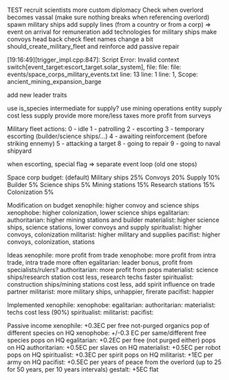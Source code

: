 TEST recruit scientists
more custom diplomacy
Check when overlord becomes vassal (make sure nothing breaks when referencing overlord)
spawn military ships
add supply lines (from a country or from a corp) => event on arrival for remuneration
add technologies for military ships
make convoys head back
check fleet names
change a bit should_create_military_fleet and reinforce
add passive repair

[19:16:49][trigger_impl.cpp:847]: Script Error: Invalid context switch[event_target:escort_target.solar_system], file:  file:  file: events/space_corps_military_events.txt line: 13 line: 1 line: 1, Scope: 
ancient_mining_expansion_barge

add new leader traits

use is_species intermediate for supply?
use mining operations entity
supply cost less
supply provide more
more/less taxes
more profit from surveys

Military fleet actions:
0 - idle
1 - patrolling
2 - escorting
3 - temporary escorting (builder/science ships/...)
4 - awaiting reinforcement (before striking ennemy)
5 - attacking a target
8 - going to repair
9 - going to naval shipyard

when escorting, special flag => separate event loop (old one stops)

Space corp budget: (default)
Military ships 25%
Convoys 20%
Supply 10%
Builder 5%
Science ships 5% 
Mining stations 15%
Research stations 15%
Colonization 5%

Modification on budget
xenophile: higher convoy and science ships
xenophobe: higher colonization, lower science ships
egalitarian: 
authoritarian: higher mining stations and builder
materialist: higher science ships, science stations, lower convoys and supply
spiritualist: higher convoys, colonization
militarist: higher military and supplies
pacifist: higher convoys, colonization, stations

Ideas
xenophile: more profit from trade
xenophobe: more profit from intra trade, intra trade more often
egalitarian: leader bonus, profit from specialists/rulers?
authoritarian: more profit from pops
materialist: science ships/research station cost less, research techs faster
spiritualist: construction ships/mining stations cost less, add spirit influence on trade partner
militarist: more military ships, unhappier, firerate
pacifist: happier

Implemented
xenophile:
xenophobe: 
egalitarian: 
authoritarian: 
materialist: techs cost less (90%)
spiritualist:
militarist: 
pacifist: 

Passive income
xenophile: +0.3EC per free not-purged organics pop of different species on HQ
xenophobe: +/-0.3 EC per same/different free species pops on HQ
egalitarian: +0.2EC per free (not purged either) pops on HQ
authoritarian: +0.5EC per slaves on HQ
materialist: +0.5EC per robot pops on HQ
spiritualist: +0.3EC per spirit pops on HQ
militarist: +1EC per army on HQ
pacifist: +0.5EC per years of peace from the overlord (up to 25 for 50 years, per 10 years intervals)
gestalt: +5EC flat
